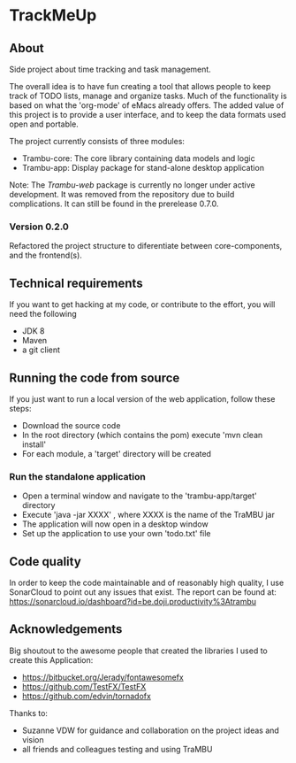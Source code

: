 # TrackMeUp

## About

Side project about time tracking and task management.

The overall idea is to have fun creating a tool that allows people to keep track
of TODO lists, manage and organize tasks.
Much of the functionality is based on what the 'org-mode' of eMacs already offers.
The added value of this project is to provide a user interface, and to keep the data formats used
open and portable.

The project currently consists of three modules:

* Trambu-core: The core library containing data models and logic
* Trambu-app: Display package for stand-alone desktop application

Note: The *Trambu-web* package is currently no longer under active development. It was removed from the repository 
due to build complications. It can still be found in the prerelease 0.7.0.


### Version 0.2.0

Refactored the project structure to diferentiate between core-components, and
the frontend(s).

## Technical requirements

If you want to get hacking at my code, or contribute to the effort, 
you will need the following

* JDK 8
* Maven
* a git client

## Running the code from source

If you just want to run a local version of the web application,
follow these steps:

* Download the source code
* In the root directory (which contains the pom) execute 'mvn clean install'
* For each module, a 'target' directory will be created


### Run the standalone application
* Open a terminal window and navigate to the 'trambu-app/target' directory
* Execute 'java -jar XXXX' , where XXXX is the name of the TraMBU jar
* The application will now open in a desktop window
* Set up the application to use your own 'todo.txt' file

## Code quality

In order to keep the code maintainable and of reasonably high quality,
I use SonarCloud to point out any issues that exist.
The report can be found at:
https://sonarcloud.io/dashboard?id=be.doji.productivity%3Atrambu


## Acknowledgements 

Big shoutout to the awesome people that created the libraries I used to create this Application:

* https://bitbucket.org/Jerady/fontawesomefx
* https://github.com/TestFX/TestFX
* https://github.com/edvin/tornadofx

Thanks to:

* Suzanne VDW for guidance and collaboration on the project ideas and vision
* all friends and colleagues testing and using TraMBU